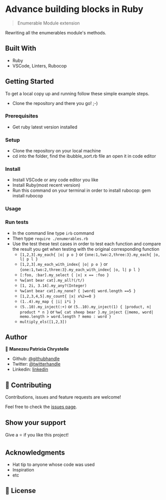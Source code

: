 # Advance building blocks in Ruby

> Enumerable Module extension

Rewriting all the enumerables module's methods.

## Built With

- Ruby
- VSCode, Linters, Rubocop


## Getting Started

To get a local copy up and running follow these simple example steps.

- Clone the repository and there you go! ;-)

### Prerequisites

- Get ruby latest version installed

### Setup

- Clone the repository on your local machine
- cd into the folder, find the ibubble_sort.rb file an open it in code editor

### Install

- Install VSCode or any code editor you like
- Install Ruby(most recent version)
- Run this command on your terminal in order to install rubocop: gem install rubocop 

### Usage

### Run tests

- In the command line type `irb` command
- Then type `require ./enumerables.rb`
- Use the test these test cases in order to test each function and compare the result you get when testing with the original corresponding function
   * `[1,2,3].my_each{ |o| p o }` or `{one:1,two:2,three:3}.my_each{ |o, l| p l }`
   * `[1,2,3].my_each_with_index{ |o| p o }` or `{one:1,two:2,three:3}.my_each_with_index{ |o, l| p l }`
   * `[:foo, :bar].my_select { |x| x == :foo }`
   * `%w[ant bear cat].my_all?(/t/)`
   * `[1, 2i, 3.14].my_any?(Integer)`
   * `%w[ant bear cat].my_none? { |word| word.length ==5 }`
   * `[1,2,3,4,5].my_count{ |x| x%2==0 }`
   * `(1..4).my_map { |i| i*i }`
   * `(5..10).my_inject(:+)` or `(5..10).my_inject(1) { |product, n| product * n }` or `%w{ cat sheep bear }.my_inject {|memo, word| memo.length > word.length ? memo : word }`
   * `multiply_els([1,2,3])`


## Author

👤 **Manezeu Patricia Chrystelle**

- Github: [@githubhandle](https://github.com/patriciachrysy)
- Twitter: [@twitterhandle](https://twitter.com/ManezeuP)
- Linkedin: [linkedin](https://www.linkedin.com/in/manezeu-patricia-chrystelle-095072118/)

## 🤝 Contributing

Contributions, issues and feature requests are welcome!

Feel free to check the [issues page]().

## Show your support

Give a ⭐️ if you like this project!

## Acknowledgments

- Hat tip to anyone whose code was used
- Inspiration
- etc

## 📝 License

